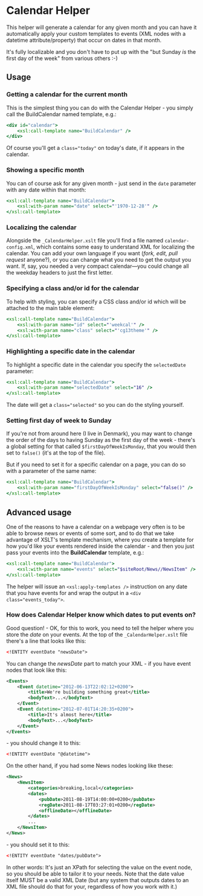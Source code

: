 # Calendar Helper

This helper will generate a calendar for any given month and you can have it automatically apply your
custom templates to events (XML nodes with a datetime attribute/property) that occur on dates in that
month.

It's fully localizable and you don't have to put up with the "but Sunday *is* the first day of the week"
from various others :-)


## Usage

### Getting a calendar for the current month

This is the simplest thing you can do with the Calendar Helper - you simply call the BuildCalendar named template, e.g.:

```xslt
<div id="calendar">
	<xsl:call-template name="BuildCalendar" />
</div>
```

Of course you'll get a `class="today"` on today's date, if it appears in the calendar.


### Showing a specific month

You can of course ask for any given month - just send in the `date` parameter with any date within that
month:

```xslt
<xsl:call-template name="BuildCalendar">
	<xsl:with-param name="date" select="'1970-12-28'" />
</xsl:call-template>
```

### Localizing the calendar

Alongside the `_CalendarHelper.xslt` file you'll find a file named `calendar-config.xml`, which
contains some easy to understand XML for localizing the calendar. You can add your own language
if you want (*fork, edit, pull request* anyone?), or you can change what you need to get the
output you want. If, say, you needed a very compact calendar&#8212;you could change all the
weekday headers to just the first letter.

### Specifying a class and/or id for the calendar

To help with styling, you can specify a CSS class and/or id which will be attached to the 
main table element:

```xslt
<xsl:call-template name="BuildCalendar">
	<xsl:with-param name="id" select="'weekcal'" />
	<xsl:with-param name="class" select="'cg13theme'" />
</xsl:call-template>
```

### Highlighting a specific date in the calendar

To highlight a specific date in the calendar you specify the `selectedDate` parameter:

```xslt
<xsl:call-template name="BuildCalendar">
	<xsl:with-param name="selectedDate" select="16" />
</xsl:call-template>
```

The date will get a `class="selected"` so you can do the styling yourself.

### Setting first day of week to Sunday

If you're not from around here (I live in Denmark), you may want to change the order of the days
to having Sunday as the first day of the week - there's a global setting for that called `$firstDayOfWeekIsMonday`, that you would then set to `false()` (it's at the top of the file).

But if you need to set it for a specific calendar on a page, you can do so with a parameter of the same name:

```xslt
<xsl:call-template name="BuildCalendar">
	<xsl:with-param name="firstDayOfWeekIsMonday" select="false()" />
</xsl:call-template>
```

## Advanced usage

One of the reasons to have a calendar on a webpage very often is to be able to browse
news or events of some sort, and to do that we take advantage of XSLT's template mechanism,
where you create a template for how you'd like your events rendered inside the calendar - and
then you just pass your events into the **BuildCalendar** template, e.g.:

```xslt
<xsl:call-template name="BuildCalendar">
	<xsl:with-param name="events" select="$siteRoot/News//NewsItem" />
</xsl:call-template>
```

The helper will issue an `<xsl:apply-templates />` instruction on any date that you have events
for and wrap the output in a `<div class="events_today">`.

### How does Calendar Helper know which dates to put events on?

Good question! - OK, for this to work, you need to tell the helper where you store the *date* on your events. At the top of the `_CalendarHelper.xslt` file there's a line that looks like this:

```xml
<!ENTITY eventDate "newsDate">
```

You can change the *newsDate* part to match your XML - if you have event nodes that look like this:

```xml
<Events>
	<Event datetime="2012-06-13T22:02:12+0200">
		<title>We're building something great</title>
		<bodyText>...</bodyText>
	</Event>
	<Event datetime="2012-07-01T14:20:35+0200">
		<title>It's almost here</title>
		<bodyText>...</bodyText>
	</Event>
</Events>
```

\- you should change it to this:

```xml
<!ENTITY eventDate "@datetime">
```

On the other hand, if you had some News nodes looking like these:

```xml
<News>
	<NewsItem>
		<categories>breaking,local</categories>
		<dates>
			<pubDate>2011-08-19T14:00:00+0200</pubDate>
			<regDate>2011-08-17T03:27:01+0200</regDate>
			<offlineDate></offlineDate>
		</dates>
		...
	</NewsItem>
</News>
```

\- you should set it to this:

```xml
<!ENTITY eventDate "dates/pubDate">
```

In other words: It's just an XPath for selecting the value on the event node, so you should be
able to tailor it to your needs. Note that the date value itself MUST be a valid XML Date (but any system that outputs dates to an XML file should do that for your, regardless of how you work with it.)







